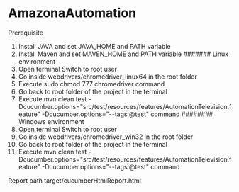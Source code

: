 # AmazonaAutomation
Prerequisite
1. Install JAVA and set JAVA_HOME and PATH variable 
2. Install Maven and set MAVEN_HOME and PATH variable
#######
Linux environment
1. Open terminal Switch to root user
2. Go inside webdrivers/chromedriver_linux64 in the root folder
3. Execute sudo chmod 777 chromedriver command
4. Go back to root folder of the project in the terminal
5. Execute mvn clean test -Dcucumber.options="src/test/resources/features/AutomationTelevision.feature" -Dcucumber.options="--tags @test" command 
########
Windows environment
1. Open terminal Switch to root user
2. Go inside webdrivers/chromedriver_win32 in the root folder
3. Go back to root folder of the project in the terminal
4. Execute mvn clean test -Dcucumber.options="src/test/resources/features/AutomationTelevision.feature" -Dcucumber.options="--tags @test" command 

Report path target/cucumberHtmlReport.html
